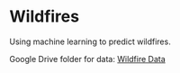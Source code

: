# Wildfires

Using machine learning to predict wildfires.

Google Drive folder for data: [Wildfire Data](https://drive.google.com/drive/folders/1y9D9MWH6rpxuMwr4yz-ZpfoRBhiCQWrH?usp=sharing)
